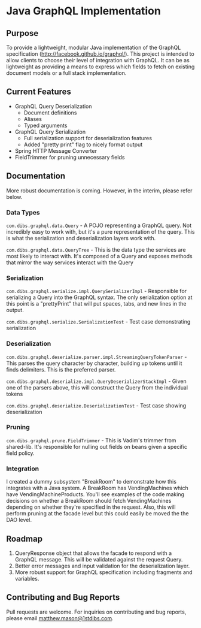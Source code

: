 # Java GraphQL Implementation

## Purpose
To provide a lightweight, modular Java implementation of the GraphQL specification (http://facebook.github.io/graphql/). This project is intended to allow clients to choose their level of integration with GraphQL. It can be as lightweight as providing a means to express which fields to fetch on existing document models or a full stack implementation.

## Current Features
* GraphQL Query Deserialization
  * Document definitions
  * Aliases
  * Typed arguments
* GraphQL Query Serialization
  * Full serialization support for deserialization features
  * Added "pretty print" flag to nicely format output
* Spring HTTP Message Converter
* FieldTrimmer for pruning unnecessary fields

## Documentation
More robust documentation is coming. However, in the interim, please refer below.

### Data Types
```com.dibs.graphql.data.Query``` - A POJO representing a GraphQL query. Not incredibly easy to work with, but it's a pure representation of the query. This is what the serialization and deserialization layers work with.

```com.dibs.graphql.data.QueryTree``` - This is the data type the services are most likely to interact with. It's composed of a Query and exposes methods that mirror the way services interact with the Query


### Serialization
```com.dibs.graphql.serialize.impl.QuerySerializerImpl``` - Responsible for serializing a Query into the GraphQL syntax. The only serialization option at this point is a "prettyPrint" that will put spaces, tabs, and new lines in the output.

```com.dibs.graphql.serialize.SerializationTest``` - Test case demonstrating serialization


### Deserialization
```com.dibs.graphql.deserialize.parser.impl.StreamingQueryTokenParser``` - This parses the query character by character, building up tokens until it finds delimiters. This is the preferred parser.

```com.dibs.graphql.deserialize.impl.QueryDeserializerStackImpl``` - Given one of the parsers above, this will construct the Query from the individual tokens

```com.dibs.graphql.deserialize.DeserializationTest``` - Test case showing deserialization

### Pruning
```com.dibs.graphql.prune.FieldTrimmer``` - This is Vadim's trimmer from shared-lib. It's responsible for nulling out fields on beans given a specific field policy.

### Integration
I created a dummy subsystem "BreakRoom" to demonstrate how this integrates with a Java system. A BreakRoom has VendingMachines which have VendingMachineProducts. You'll see examples of the code making decisions on whether a BreakRoom should fetch VendingMachines depending on whether they're specified in the request. Also, this will perform pruning at the facade level but this could easily be moved the the DAO level.

## Roadmap
1. QueryResponse object that allows the facade to respond with a GraphQL message. This will be validated against the request Query.
2. Better error messages and input validation for the deserialization layer.
3. More robust support for GraphQL specification including fragments and variables.

## Contributing and Bug Reports
Pull requests are welcome. For inquiries on contributing and bug reports, please email matthew.mason@1stdibs.com.


